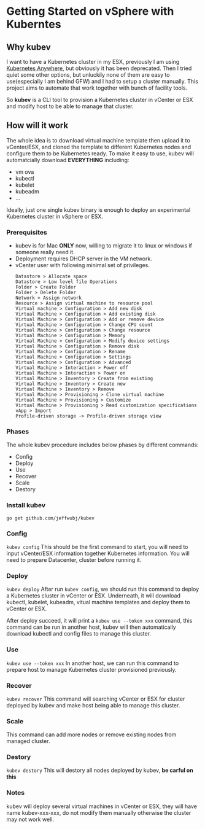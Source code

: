 # Getting Started on vSphere with Kuberntes

## Why kubev
I want to have a Kubernetes cluster in my ESX, previously I am using [Kubernetes Anywhere](https://github.com/kubernetes/kubernetes-anywhere), but obviously it has been deprecated.
Then I tried quiet some other options, but unluckily none of them are easy to use(especially I am behind GFW) and I had to setup a cluster manually.
This project aims to automate that work together with bunch of facility tools.

So **kubev** is a CLI tool to provision a Kubernetes cluster in vCenter or ESX and modify host to be able to manage that cluster.

## How will it work
The whole idea is to download virtual machine template then upload it to vCenter/ESX, and cloned the template to different Kubernetes nodes and configure them to be Kubernetes ready.
To make it easy to use, kubev will automatcially download **EVERYTHING** including:
* vm ova
* kubectl
* kubelet
* kubeadm
* ...

Ideally, just one single kubev binary is enough to deploy an experimental Kubernetes cluster in vSphere or ESX.
### Prerequisites
  * kubev is for Mac **ONLY** now, willing to migrate it to linux or windows if someone really need it.
  * Deployment requires DHCP server in the VM network.
  * vCenter user with following minimal set of privileges.
      ```
      Datastore > Allocate space
      Datastore > Low level file Operations
      Folder > Create Folder
      Folder > Delete Folder
      Network > Assign network
      Resource > Assign virtual machine to resource pool
      Virtual machine > Configuration > Add new disk
      Virtual Machine > Configuration > Add existing disk
      Virtual Machine > Configuration > Add or remove device
      Virtual Machine > Configuration > Change CPU count
      Virtual Machine > Configuration > Change resource
      Virtual Machine > Configuration > Memory
      Virtual Machine > Configuration > Modify device settings
      Virtual Machine > Configuration > Remove disk
      Virtual Machine > Configuration > Rename
      Virtual Machine > Configuration > Settings
      Virtual machine > Configuration > Advanced
      Virtual Machine > Interaction > Power off
      Virtual Machine > Interaction > Power on
      Virtual Machine > Inventory > Create from existing
      Virtual Machine > Inventory > Create new
      Virtual Machine > Inventory > Remove
      Virtual Machine > Provisioning > Clone virtual machine
      Virtual Machine > Provisioning > Customize
      Virtual Machine > Provisioning > Read customization specifications
      vApp > Import
      Profile-driven storage -> Profile-driven storage view
      ```
 
 ### Phases
 The whole kubev procedure includes below phases by different commands:
 * Config
 * Deploy
 * Use
 * Recover
 * Scale
 * Destory
 
 ### Install kubev
 ```
 go get github.com/jeffwubj/kubev
 ```
 
 ### Config
 `kubev config`
 This should be the first command to start, you will need to input vCenter/ESX information together Kubernetes information. You will need to prepare Datacenter, cluster before running it.
 
 ### Deploy
 `kubev deploy`
 After run `kubev config`, we should run this command to deploy a Kubernetes cluster in vCenter or ESX.
 Underneath, it will download kubectl, kubelet, kubeadm, vitual machine templates and deploy them to vCenter or ESX.
 
 After deploy succeed, it will print a `kubev use --token xxx` command, this command can be run in another host, kubev will then automatically download kubectl and config files to manage this cluster.
 
 ### Use
 `kubev use --token xxx`
 In another host, we can run this command to prepare host to manage Kubernetes cluster provisioned previously.
 
 ### Recover
 `kubev recover`
 This command will searching vCenter or ESX for cluster deployed by kubev and make host being able to manage this cluster.
 
 ### Scale
 This command can add more nodes or remove existing nodes from managed cluster.
 
 ### Destory
 `kubev destory`
 This will destory all nodes deployed by kubev, **be carful on this**
 
 ### Notes
 kubev will deploy several virtual machines in vCenter or ESX, they will have name kubev-xxx-xxx, do not modify them manually otherwise the cluster may not work well.
 
 
 

